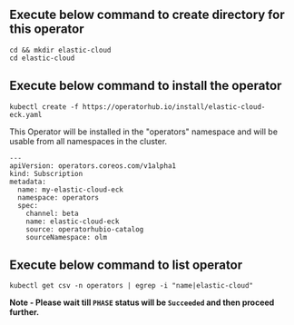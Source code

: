 ## Execute below command to create directory for this operator

```execute
cd && mkdir elastic-cloud
cd elastic-cloud
```

## Execute below command to install the operator

```execute
kubectl create -f https://operatorhub.io/install/elastic-cloud-eck.yaml
```

This Operator will be installed in the "operators" namespace and will be usable from all namespaces in the cluster.

```
--- 
apiVersion: operators.coreos.com/v1alpha1
kind: Subscription
metadata: 
  name: my-elastic-cloud-eck
  namespace: operators
  spec: 
    channel: beta
    name: elastic-cloud-eck
    source: operatorhubio-catalog
    sourceNamespace: olm
```


## Execute below command to list operator

```execute
kubectl get csv -n operators | egrep -i "name|elastic-cloud"
```

**Note - Please wait till `PHASE` status will be `Succeeded` and then proceed further.**